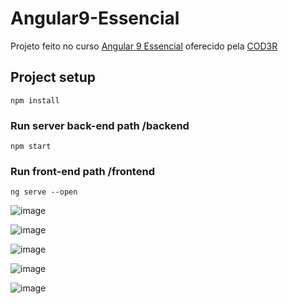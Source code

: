 # Angular9-Essencial

Projeto feito no curso [Angular 9 Essencial](https://www.cod3r.com.br/courses/take/angular-9-essencial) oferecido pela [COD3R](https://www.cod3r.com.br/)


## Project setup
```
npm install
```

### Run server back-end path /backend
```
npm start
```

### Run front-end path /frontend 
```
ng serve --open
```


![image](https://user-images.githubusercontent.com/22781044/147374023-23c1583d-fdc9-4187-a94a-9d0c05f463b0.png)


![image](https://user-images.githubusercontent.com/22781044/147374028-fba406da-c744-451d-8e1c-476ce2d59325.png)


![image](https://user-images.githubusercontent.com/22781044/147374033-1c12e5f7-6e3f-4441-9e10-1ccce09b159b.png)


![image](https://user-images.githubusercontent.com/22781044/147374039-3abf9896-54b6-41dc-817b-4f59742516e8.png)


![image](https://user-images.githubusercontent.com/22781044/147374041-861ede3b-d64d-46b5-aacf-c854c4106590.png)
